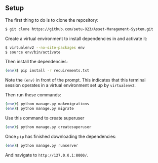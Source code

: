 
## Setup

The first thing to do is to clone the repository:

```sh
$ git clone https://github.com/setu-023/Asset-Management-System.git
```

Create a virtual environment to install dependencies in and activate it:

```sh
$ virtualenv2 --no-site-packages env
$ source env/bin/activate
```

Then install the dependencies:

```sh
(env)$ pip install -r requirements.txt
```
Note the `(env)` in front of the prompt. This indicates that this terminal
session operates in a virtual environment set up by `virtualenv2`.

Then run these commands:

```sh
(env)$ python manage.py makemigrations
(env)$ python manage.py migrate
```

Use this command to create superuser

```sh
(env)$ python manage.py createsuperuser
```

Once `pip` has finished downloading the dependencies:

```sh
(env)$ python manage.py runserver
```

And navigate to `http://127.0.0.1:8000/`.

